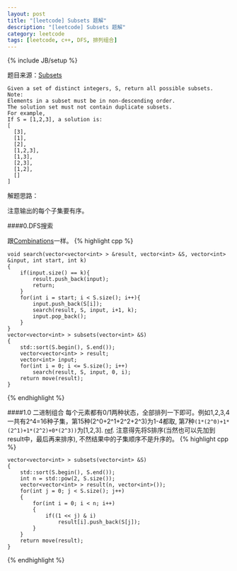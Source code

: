 ```yaml
---
layout: post
title: "[leetcode] Subsets 题解"
description: "[leetcode] Subsets 题解"
category: leetcode 
tags: [leetcode, c++, DFS, 排列组合]
---
```

{% include JB/setup %}


题目来源：[Subsets](https://oj.leetcode.com/problems/subsets/)

>
	Given a set of distinct integers, S, return all possible subsets.
	Note:
	Elements in a subset must be in non-descending order.
	The solution set must not contain duplicate subsets.
	For example,
	If S = [1,2,3], a solution is:
	[
	  [3],
	  [1],
	  [2],
	  [1,2,3],
	  [1,3],
	  [2,3],
	  [1,2],
	  []
	]

解题思路：

注意输出的每个子集要有序。

####0.DFS搜索

跟[Combinations](TODO_PRE/Combinations.html)一样。
{% highlight cpp %}
	
	void search(vector<vector<int> > &result, vector<int> &S, vector<int> &input, int start, int k)
    {
        if(input.size() == k){
            result.push_back(input);
            return;
        }
        for(int i = start; i < S.size(); i++){
            input.push_back(S[i]);
            search(result, S, input, i+1, k);
            input.pop_back();
        }
    }
    vector<vector<int> > subsets(vector<int> &S) 
    {
        std::sort(S.begin(), S.end());
        vector<vector<int> > result;
        vector<int> input;
        for(int i = 0; i <= S.size(); i++)
            search(result, S, input, 0, i);
        return move(result);
    }
{% endhighlight %}


####1.0 二进制组合
每个元素都有0/1两种状态，全部排列一下即可。例如1,2,3,4一共有2^4=16种子集，第15种(2^0+2^1+2^2+2^3)为1-4都取, 第7种`(1*(2^0)+1*(2^1)+1*(2^2)+0*(2^3))`为[1,2,3]. [ref](http://blog.csdn.net/magisu/article/details/12989531).
注意得先将S排序(当然也可以先加到result中，最后再来排序), 不然结果中的子集顺序不是升序的。
{% highlight cpp %}
	
	vector<vector<int> > subsets(vector<int> &S) 
    {
        std::sort(S.begin(), S.end());
        int n = std::pow(2, S.size());
        vector<vector<int> > result(n, vector<int>());
        for(int j = 0; j < S.size(); j++)
        {
            for(int i = 0; i < n; i++)
            {
                if((1 << j) & i)
                    result[i].push_back(S[j]);
            }
        }
        return move(result);
    }
{% endhighlight %}


